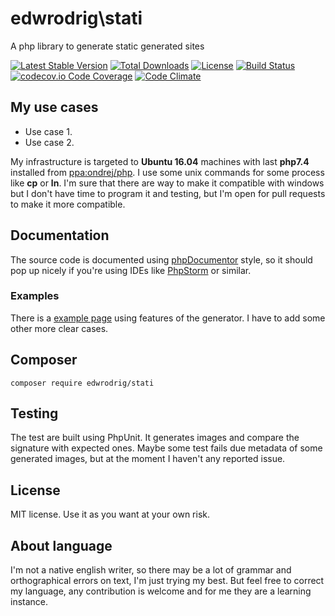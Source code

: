 edwrodrig\stati
========
A php library to generate static generated sites

[![Latest Stable Version](https://poser.pugx.org/edwrodrig/stati/v/stable)](https://packagist.org/packages/edwrodrig/stati)
[![Total Downloads](https://poser.pugx.org/edwrodrig/stati/downloads)](https://packagist.org/packages/edwrodrig/stati)
[![License](https://poser.pugx.org/edwrodrig/stati/license)](https://packagist.org/packages/edwrodrig/stati)
[![Build Status](https://travis-ci.org/edwrodrig/stati.svg?branch=master)](https://travis-ci.org/edwrodrig/stati)
[![codecov.io Code Coverage](https://codecov.io/gh/edwrodrig/stati/branch/master/graph/badge.svg)](https://codecov.io/github/edwrodrig/stati?branch=master)
[![Code Climate](https://codeclimate.com/github/edwrodrig/stati/badges/gpa.svg)](https://codeclimate.com/github/edwrodrig/stati)

## My use cases

 * Use case 1.
 * Use case 2.

My infrastructure is targeted to __Ubuntu 16.04__ machines with last __php7.4__ installed from [ppa:ondrej/php](https://launchpad.net/~ondrej/+archive/ubuntu/php).
I use some unix commands for some process like __cp__ or __ln__.
I'm sure that there are way to make it compatible with windows but I don't have time to program it and testing,
but I'm open for pull requests to make it more compatible.

## Documentation
The source code is documented using [phpDocumentor](http://docs.phpdoc.org/references/phpdoc/basic-syntax.html) style,
so it should pop up nicely if you're using IDEs like [PhpStorm](https://www.jetbrains.com/phpstorm) or similar.

### Examples

There is a [example page](https://github.com/edwrodrig/stati/tree/master/examples) using features of the generator. I have to add some other more clear cases.

## Composer
```
composer require edwrodrig/stati
```

## Testing
The test are built using PhpUnit. It generates images and compare the signature with expected ones. Maybe some test fails due metadata of some generated images, but at the moment I haven't any reported issue.

## License
MIT license. Use it as you want at your own risk.

## About language
I'm not a native english writer, so there may be a lot of grammar and orthographical errors on text, I'm just trying my best. But feel free to correct my language, any contribution is welcome and for me they are a learning instance.
